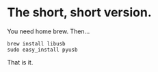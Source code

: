 # The short, short version.

You need home brew.  Then...

```
brew install libusb
sudo easy_install pyusb
```

That is it.
